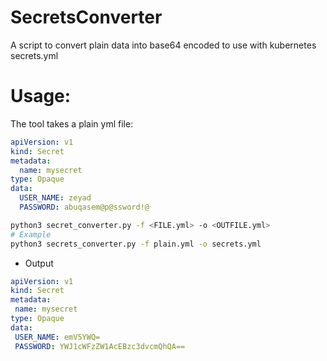 # SecretsConverter
A script to convert plain data into base64 encoded to use with  kubernetes secrets.yml
# Usage:
The tool takes a plain yml file:
```yml
apiVersion: v1
kind: Secret
metadata:
  name: mysecret
type: Opaque
data:
  USER_NAME: zeyad
  PASSWORD: abuqasem@p@ssword!@
```
```bash
python3 secret_converter.py -f <FILE.yml> -o <OUTFILE.yml>
# Example
python3 secrets_converter.py -f plain.yml -o secrets.yml
```
- Output
 ```yml
 apiVersion: v1
kind: Secret
metadata:
  name: mysecret
type: Opaque
data:
  USER_NAME: emV5YWQ=
  PASSWORD: YWJ1cWFzZW1AcEBzc3dvcmQhQA==
```
